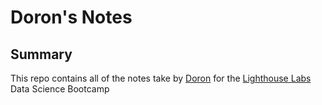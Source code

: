 # Doron's Notes

## Summary
This repo contains all of the notes take by [Doron](https://github.com/dafelds) for the [Lighthouse Labs](https://www.lighthouselabs.ca/) Data Science Bootcamp